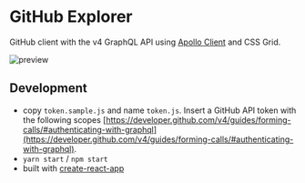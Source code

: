 # GitHub Explorer

GitHub client with the v4 GraphQL API using [Apollo Client](https://www.apollographql.com/client/) and CSS Grid.

![preview](https://user-images.githubusercontent.com/2513462/36777146-7c7e9fac-1cbc-11e8-8229-6ecedf73c7c7.gif)

## Development

* copy `token.sample.js` and name `token.js`. Insert a GitHub API token with the following scopes [https://developer.github.com/v4/guides/forming-calls/#authenticating-with-graphql](https://developer.github.com/v4/guides/forming-calls/#authenticating-with-graphql).
* `yarn start` / `npm start`
* built with [create-react-app](https://github.com/facebook/create-react-app)
